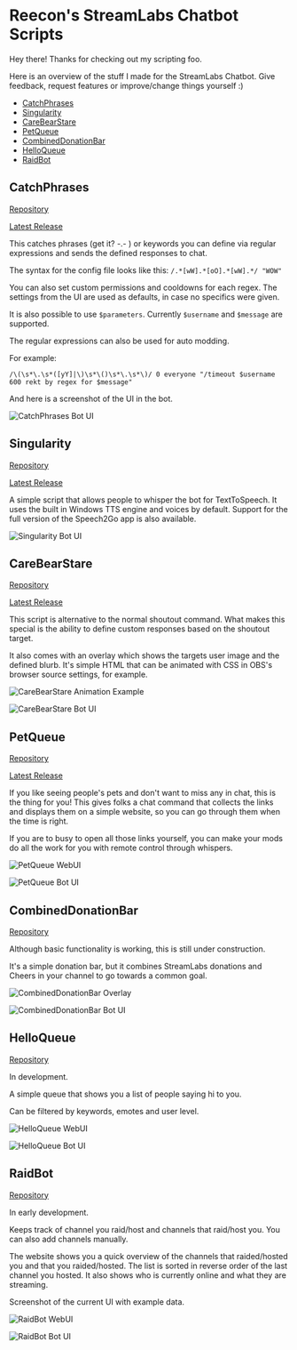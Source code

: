 # Reecon's StreamLabs Chatbot Scripts

Hey there! Thanks for checking out my scripting foo.

Here is an overview of the stuff I made for the StreamLabs Chatbot. Give feedback, request features or improve/change things yourself :)

- [CatchPhrases](#catchphrases)
- [Singularity](#singularity)
- [CareBearStare](#carebearstare)
- [PetQueue](#petqueue)
- [CombinedDonationBar](#combineddonationbar)
- [HelloQueue](#helloqueue)
- [RaidBot](#raidbot)

## CatchPhrases

[Repository](https://github.com/Reecon/SLCatchPhrases "CatPhrases Repository")

[Latest Release](https://github.com/Reecon/SLCatchPhrases/releases/latest "CatchPhrases Latest Release")

This catches phrases (get it? -.- ) or keywords you can define via regular expressions and sends the defined responses to chat.

The syntax for the config file looks like this:
`/.*[wW].*[oO].*[wW].*/ "WOW"`

You can also set custom permissions and cooldowns for each regex. The settings from the UI are used as defaults, in case no specifics were given.

It is also possible to use `$parameters`. Currently `$username` and `$message` are supported.

The regular expressions can also be used for auto modding.

For example:

`/\(\s*\.\s*([yY]|\)\s*\()\s*\.\s*\)/ 0 everyone "/timeout $username 600 rekt by regex for $message"`

And here is a screenshot of the UI in the bot.

![CatchPhrases Bot UI](https://github.com/Reecon/StreamLabsScripts/raw/master/images/CatchPhrases.png "CatchPhrases Bot UI")

## Singularity

[Repository](https://github.com/Reecon/SLSingularity "Singularity Repository")

[Latest Release](https://github.com/Reecon/SLSingularity/releases/latest "Singularity Latest Release")

A simple script that allows people to whisper the bot for TextToSpeech. It uses the built in Windows TTS engine and voices by default.
Support for the full version of the Speech2Go app is also available.

![Singularity Bot UI](https://github.com/Reecon/StreamLabsScripts/raw/master/images/Singularity.png "Singularity Bot UI")

## CareBearStare

[Repository](https://github.com/Reecon/SLCareBearStare "CareBearStare Repository")

[Latest Release](https://github.com/Reecon/SLCareBearStare/releases/latest "CareBearStare Latest Release")

This script is alternative to the normal shoutout command. What makes this special is the ability to define custom responses based on the shoutout target.

It also comes with an overlay which shows the targets user image and the defined blurb. It's simple HTML that can be animated with CSS in OBS's browser source settings, for example.

![CareBearStare Animation Example](https://github.com/Reecon/StreamLabsScripts/raw/master/images/stare_animation.gif "CareBearStare Animation Example")

![CareBearStare Bot UI](https://github.com/Reecon/StreamLabsScripts/raw/master/images/CareBearStare.png "CareBearStare Bot UI")

## PetQueue

[Repository](https://github.com/Reecon/SLPetQueue "PetQueue Repository")

[Latest Release](https://github.com/Reecon/SLPetQueue/releases/latest "PetQueue Latest Release")

If you like seeing people's pets and don't want to miss any in chat, this is the thing for you! This gives folks a chat command that collects the links and displays them on a simple website, so you can go through them when the time is right.

If you are to busy to open all those links yourself, you can make your mods do all the work for you with remote control through whispers.

![PetQueue WebUI](https://github.com/Reecon/StreamLabsScripts/raw/master/images/PetQueueBrowser.png "PetQueue WebUI")

![PetQueue Bot UI](https://github.com/Reecon/StreamLabsScripts/raw/master/images/PetQueue.png "PetQueue Bot UI")

## CombinedDonationBar

[Repository](https://github.com/Reecon/SLCombinedDonationBar "CombinedDonationBar Repository")

Although basic functionality is working, this is still under construction.

It's a simple donation bar, but it combines StreamLabs donations and Cheers in your channel to go towards a common goal.

![CombinedDonationBar Overlay](https://github.com/Reecon/StreamLabsScripts/raw/master/images/bar_animation.gif "CombinedDonationBar Overlay")

![CombinedDonationBar Bot UI](https://github.com/Reecon/StreamLabsScripts/raw/master/images/ProgressBar.png "CombinedDonationBar Bot UI")

## HelloQueue

[Repository](https://github.com/Reecon/SLHelloQueue/tree/develop "HelloQueue Repository")

In development.

A simple queue that shows you a list of people saying hi to you.

Can be filtered by keywords, emotes and user level.

![HelloQueue WebUI](https://github.com/Reecon/StreamLabsScripts/raw/master/images/HelloQueueBrowser.png "HelloQueue WebUI")

![HelloQueue Bot UI](https://github.com/Reecon/StreamLabsScripts/raw/master/images/HelloQueue.png "HelloQueue Bot UI")

## RaidBot

[Repository](https://github.com/Reecon/SLRaidBot "RaidBot Repository")

In early development.

Keeps track of channel you raid/host and channels that raid/host you. You can also add channels manually.

The website shows you a quick overview of the channels that raided/hosted you and that you raided/hosted. The list is sorted in reverse order of the last channel you hosted. It also shows who is currently online and what they are streaming.

Screenshot of the current UI with example data.

![RaidBot WebUI](https://github.com/Reecon/StreamLabsScripts/raw/master/images/RaidBotWeb.png "RaidBot WebUI")

![RaidBot Bot UI](https://github.com/Reecon/StreamLabsScripts/raw/master/images/RaidBot.png "RaidBot Bot UI")
